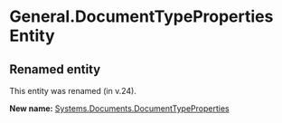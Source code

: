 # General.DocumentTypeProperties Entity

## Renamed entity

This entity was renamed (in v.24).

**New name:** [Systems.Documents.DocumentTypeProperties](Systems.Documents.DocumentTypeProperties.md)
